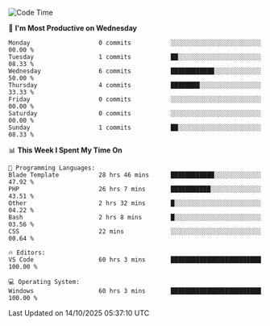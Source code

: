 <!--START_SECTION:waka-->
![Code Time](http://img.shields.io/badge/Code%20Time-6%2C119%20hrs%2023%20mins-blue)

📅 **I'm Most Productive on Wednesday** 

```text
Monday                   0 commits           ░░░░░░░░░░░░░░░░░░░░░░░░░   00.00 % 
Tuesday                  1 commits           ██░░░░░░░░░░░░░░░░░░░░░░░   08.33 % 
Wednesday                6 commits           ████████████░░░░░░░░░░░░░   50.00 % 
Thursday                 4 commits           ████████░░░░░░░░░░░░░░░░░   33.33 % 
Friday                   0 commits           ░░░░░░░░░░░░░░░░░░░░░░░░░   00.00 % 
Saturday                 0 commits           ░░░░░░░░░░░░░░░░░░░░░░░░░   00.00 % 
Sunday                   1 commits           ██░░░░░░░░░░░░░░░░░░░░░░░   08.33 % 
```


📊 **This Week I Spent My Time On** 

```text
💬 Programming Languages: 
Blade Template           28 hrs 46 mins      ████████████░░░░░░░░░░░░░   47.92 % 
PHP                      26 hrs 7 mins       ███████████░░░░░░░░░░░░░░   43.51 % 
Other                    2 hrs 32 mins       █░░░░░░░░░░░░░░░░░░░░░░░░   04.22 % 
Bash                     2 hrs 8 mins        █░░░░░░░░░░░░░░░░░░░░░░░░   03.56 % 
CSS                      22 mins             ░░░░░░░░░░░░░░░░░░░░░░░░░   00.64 % 

🔥 Editors: 
VS Code                  60 hrs 3 mins       █████████████████████████   100.00 % 

💻 Operating System: 
Windows                  60 hrs 3 mins       █████████████████████████   100.00 % 
```


 Last Updated on 14/10/2025 05:37:10 UTC
<!--END_SECTION:waka-->
